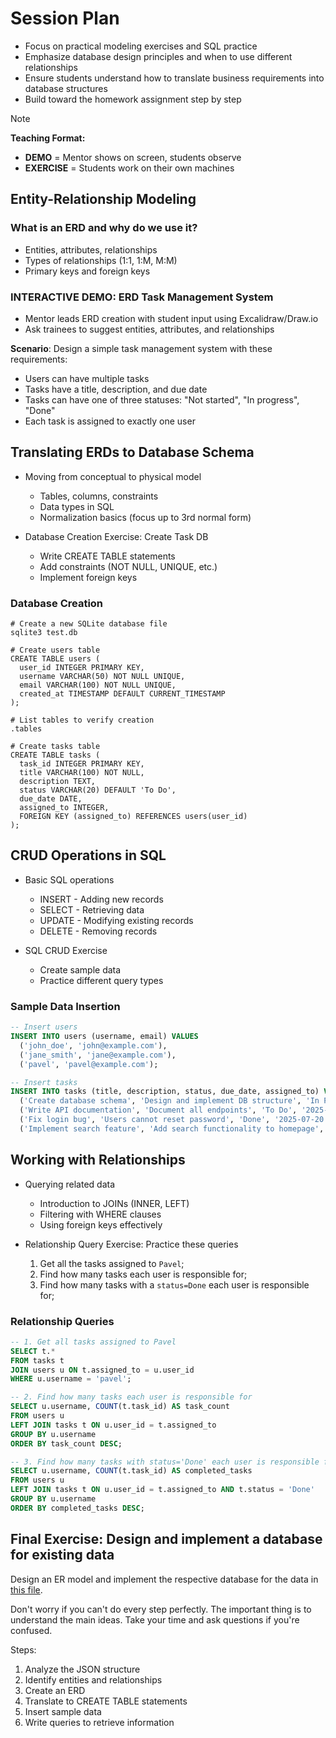 # Session Plan

- Focus on practical modeling exercises and SQL practice
- Emphasize database design principles and when to use different relationships
- Ensure students understand how to translate business requirements into database structures
- Build toward the homework assignment step by step

> [!NOTE]
> **Teaching Format:**
> - **DEMO** = Mentor shows on screen, students observe
> - **EXERCISE** = Students work on their own machines

## Entity-Relationship Modeling

### What is an ERD and why do we use it?

- Entities, attributes, relationships
- Types of relationships (1:1, 1:M, M:M)
- Primary keys and foreign keys

### INTERACTIVE DEMO: ERD Task Management System

- Mentor leads ERD creation with student input using Excalidraw/Draw.io
- Ask trainees to suggest entities, attributes, and relationships

**Scenario**: Design a simple task management system with these requirements:
- Users can have multiple tasks
- Tasks have a title, description, and due date
- Tasks can have one of three statuses: "Not started", "In progress", "Done"
- Each task is assigned to exactly one user

## Translating ERDs to Database Schema

- Moving from conceptual to physical model

  - Tables, columns, constraints
  - Data types in SQL
  - Normalization basics (focus up to 3rd normal form)

- Database Creation Exercise: Create Task DB
  - Write CREATE TABLE statements
  - Add constraints (NOT NULL, UNIQUE, etc.)
  - Implement foreign keys

### Database Creation

```shell
# Create a new SQLite database file
sqlite3 test.db

# Create users table
CREATE TABLE users (
  user_id INTEGER PRIMARY KEY,
  username VARCHAR(50) NOT NULL UNIQUE,
  email VARCHAR(100) NOT NULL UNIQUE,
  created_at TIMESTAMP DEFAULT CURRENT_TIMESTAMP
);

# List tables to verify creation
.tables

# Create tasks table
CREATE TABLE tasks (
  task_id INTEGER PRIMARY KEY,
  title VARCHAR(100) NOT NULL,
  description TEXT,
  status VARCHAR(20) DEFAULT 'To Do',
  due_date DATE,
  assigned_to INTEGER,
  FOREIGN KEY (assigned_to) REFERENCES users(user_id)
);
```

## CRUD Operations in SQL

- Basic SQL operations

  - INSERT - Adding new records
  - SELECT - Retrieving data
  - UPDATE - Modifying existing records
  - DELETE - Removing records

- SQL CRUD Exercise
  - Create sample data
  - Practice different query types

### Sample Data Insertion

```sql
-- Insert users
INSERT INTO users (username, email) VALUES
  ('john_doe', 'john@example.com'),
  ('jane_smith', 'jane@example.com'),
  ('pavel', 'pavel@example.com');

-- Insert tasks
INSERT INTO tasks (title, description, status, due_date, assigned_to) VALUES
  ('Create database schema', 'Design and implement DB structure', 'In Progress', '2025-08-01', 1),
  ('Write API documentation', 'Document all endpoints', 'To Do', '2025-08-15', 2),
  ('Fix login bug', 'Users cannot reset password', 'Done', '2025-07-20', 3),
  ('Implement search feature', 'Add search functionality to homepage', 'To Do', '2025-08-10', 3);
```

## Working with Relationships

- Querying related data

  - Introduction to JOINs (INNER, LEFT)
  - Filtering with WHERE clauses
  - Using foreign keys effectively

- Relationship Query Exercise: Practice these queries
  1. Get all the tasks assigned to `Pavel`;
  2. Find how many tasks each user is responsible for;
  3. Find how many tasks with a `status=Done` each user is responsible for;

### Relationship Queries

```sql
-- 1. Get all tasks assigned to Pavel
SELECT t.*
FROM tasks t
JOIN users u ON t.assigned_to = u.user_id
WHERE u.username = 'pavel';

-- 2. Find how many tasks each user is responsible for
SELECT u.username, COUNT(t.task_id) AS task_count
FROM users u
LEFT JOIN tasks t ON u.user_id = t.assigned_to
GROUP BY u.username
ORDER BY task_count DESC;

-- 3. Find how many tasks with status='Done' each user is responsible for
SELECT u.username, COUNT(t.task_id) AS completed_tasks
FROM users u
LEFT JOIN tasks t ON u.user_id = t.assigned_to AND t.status = 'Done'
GROUP BY u.username
ORDER BY completed_tasks DESC;
```

## Final Exercise: Design and implement a database for existing data

Design an ER model and implement the respective database for the data in [this file](session-materials/articles_example.json).

Don't worry if you can't do every step perfectly. The important thing is to understand the main ideas. Take your time and ask questions if you're confused.

Steps:

1. Analyze the JSON structure
2. Identify entities and relationships
3. Create an ERD
4. Translate to CREATE TABLE statements
5. Insert sample data
6. Write queries to retrieve information
